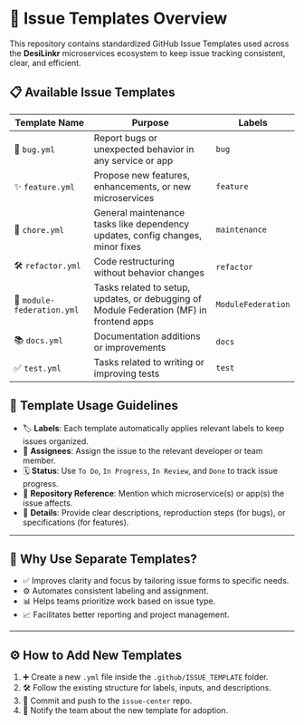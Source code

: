 # 📝 Issue Templates Overview

This repository contains standardized GitHub Issue Templates used across the **DesiLinkr** microservices ecosystem to keep issue tracking consistent, clear, and efficient.

## 📋 Available Issue Templates

| Template Name              | Purpose                                                                                  | Labels              |
| -------------------------- | ---------------------------------------------------------------------------------------- | --------------------|
| 🐛 `bug.yml`               | Report bugs or unexpected behavior in any service or app                                 | `bug`               |
| ✨ `feature.yml`           | Propose new features, enhancements, or new microservices                                 | `feature`           |
| 🔧 `chore.yml`             | General maintenance tasks like dependency updates, config changes, minor fixes           | `maintenance`       |
| 🛠️ `refactor.yml`          | Code restructuring without behavior changes                                              | `refactor`          |
| 🧩 `module-federation.yml` | Tasks related to setup, updates, or debugging of Module Federation (MF) in frontend apps | `ModuleFederation`  |
| 📚 `docs.yml`              | Documentation additions or improvements                                                  | `docs`              |
| ✅ `test.yml`              | Tasks related to writing or improving tests                                              | `test`              |

## 📖 Template Usage Guidelines

- 🏷️ **Labels**: Each template automatically applies relevant labels to keep issues organized.
- 👤 **Assignees**: Assign the issue to the relevant developer or team member.
- 🗓️ **Status**: Use `To Do`, `In Progress`, `In Review`, and `Done` to track issue progress.
- 🔗 **Repository Reference**: Mention which microservice(s) or app(s) the issue affects.
- 📝 **Details**: Provide clear descriptions, reproduction steps (for bugs), or specifications (for features).

---

## 🎯 Why Use Separate Templates?

- ✅ Improves clarity and focus by tailoring issue forms to specific needs.
- ⚙️ Automates consistent labeling and assignment.
- 📊 Helps teams prioritize work based on issue type.
- 📈 Facilitates better reporting and project management.

---

## ⚙️ How to Add New Templates

1. ➕ Create a new `.yml` file inside the `.github/ISSUE_TEMPLATE` folder.
2. 🛠️ Follow the existing structure for labels, inputs, and descriptions.
3. 🚀 Commit and push to the `issue-center` repo.
4. 📣 Notify the team about the new template for adoption.
